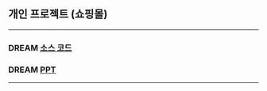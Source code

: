 ## 개인 프로젝트 (쇼핑몰)

------

### DREAM [소스 코드](https://github.com/rkdud3936/shop_Project/tree/main/Spring02)
### DREAM [PPT](https://github.com/rkdud3936/shop_Project/blob/main/dream%20ppt1.pdf)

------

